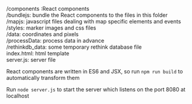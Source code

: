 /components :React components<br />
/bundlejs: bundle the React components to the files in this folder<br />
/mapjs: javascript files dealing with map specific elements and events<br />
/styles: marker images and css files<br />
/data: coordinates and pixels<br />
/processData: process data in advance<br />
/rethinkdb_data: some temporary rethink database file<br />
index.html: html template<br />
server.js: server file<br />


React components are written in ES6 and JSX, so run ```npm run build``` to automatically transform them<br />

Run ```node server.js``` to start the server which listens on the port 8080 at localhost<br />